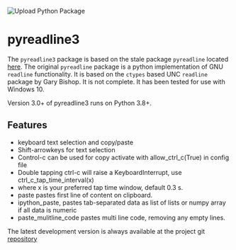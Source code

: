 ![Upload Python Package](https://github.com/brgirgis/pyreadline3/workflows/Upload%20Python%20Package/badge.svg)

# pyreadline3

The `pyreadline3` package is based on the stale package `pyreadline` located
[here](https://github.com/pyreadline/pyreadline).
The original `pyreadline` package is a python implementation of GNU `readline`
functionality.
It is based on the `ctypes` based UNC `readline` package by Gary Bishop.
It is not complete.
It has been tested for use with Windows 10.

Version 3.0+ of pyreadline3 runs on Python 3.8+.

## Features

- keyboard text selection and copy/paste
- Shift-arrowkeys for text selection
- Control-c can be used for copy activate with allow_ctrl_c(True) in config file
- Double tapping ctrl-c will raise a KeyboardInterrupt, use ctrl_c_tap_time_interval(x)
- where x is your preferred tap time window, default 0.3 s.
- paste pastes first line of content on clipboard.
- ipython_paste, pastes tab-separated data as list of lists or numpy array if all data is numeric
- paste_mulitline_code pastes multi line code, removing any empty lines.

The latest development version is always available at the project git
[repository](https://github.com/brgirgis/pyreadline3)
